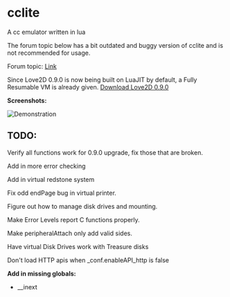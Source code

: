 cclite
======

A cc emulator written in lua

The forum topic below has a bit outdated and buggy version of cclite and is not recommended for usage.

Forum topic: [Link](http://www.computercraft.info/forums2/index.php?/topic/13445-lightweight-cc-emulator-download-now/)

Since Love2D 0.9.0 is now being built on LuaJIT by default, a Fully Resumable VM is already given. [Download Love2D 0.9.0](http://love2d.org/)

**Screenshots:**

![Demonstration](http://i.imgur.com/rcwxN8M.png)

TODO:
-----

Verify all functions work for 0.9.0 upgrade, fix those that are broken.

Add in more error checking

Add in virtual redstone system

Fix odd endPage bug in virtual printer.

Figure out how to manage disk drives and mounting.

Make Error Levels report C functions properly.

Make peripheralAttach only add valid sides.

Have virtual Disk Drives work with Treasure disks

Don't load HTTP apis when _conf.enableAPI_http is false

**Add in missing globals:**

  * __inext
